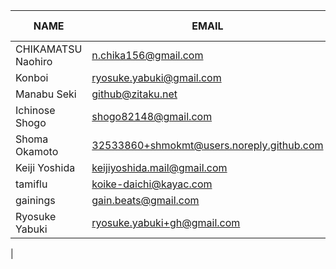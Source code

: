 |        NAME        |                   EMAIL                   | +(APPEND) | -(DELETE) |
|--------------------|-------------------------------------------|-----------|-----------|
| CHIKAMATSU Naohiro | n.chika156@gmail.com                      |      2658 |       377 |
| Konboi             | ryosuke.yabuki@gmail.com                  |      1836 |        97 |
| Manabu Seki        | github@zitaku.net                         |       523 |        76 |
| Ichinose Shogo     | shogo82148@gmail.com                      |       189 |        98 |
| Shoma Okamoto      | 32533860+shmokmt@users.noreply.github.com |        84 |        20 |
| Keiji Yoshida      | keijiyoshida.mail@gmail.com               |        44 |        48 |
| tamiflu            | koike-daichi@kayac.com                    |        33 |        42 |
| gainings           | gain.beats@gmail.com                      |         4 |         0 |
| Ryosuke Yabuki     | ryosuke.yabuki+gh@gmail.com               |         0 |         0 |
|
